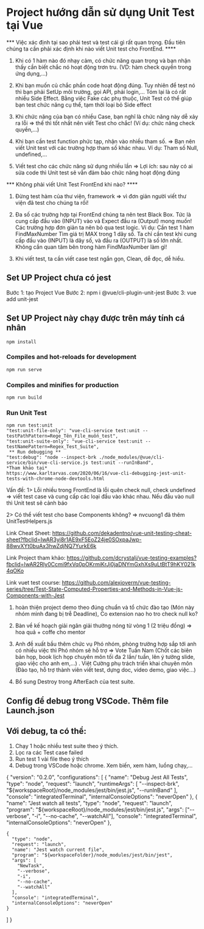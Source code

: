 # Project hướng dẫn sử dụng Unit Test tại Vue

 *** Việc xác định tại sao phải test và test cái gì rất quan trọng. Đầu tiên chúng ta cần phải xác định khi nào viết Unit test cho FrontEnd. ****

1. Khi có 1 hàm nào đó nhạy cảm, có chức năng quan trọng và bạn nhận thấy cần biết chắc nó hoạt động trơn tru. (VD: hàm check quyền trong ứng dụng,...)

2. Khi bạn muốn củ chắc phần code hoạt động đúng. Tuy nhiên để test nó thì bạn phải SetUp môi trường, gọi API, phải login,... Tóm lại là có rất nhiều Side Effect. Bằng việc Fake các phụ thuộc, Unit Test có thể giúp bạn test chức năng cụ thể, tạm thời loại bỏ Side effect

3. Khi chức năng của bạn có nhiều Case, bạn nghĩ là chức năng này dễ xảy ra lỗi => thế thì tốt nhất nên viết Test cho chắc! (Ví dụ: chức năng check quyền,...)

4. Khi bạn cần test function phức tạp, nhận vào nhiều tham số. => Bạn nên viết Unit test với các trường hợp tham số khác nhau. Ví dụ: Tham số Null, undefined,... 

5. Viết test cho các chức năng sử dụng nhiều lần => Lợi ích: sau này có ai sửa code thì Unit test sẽ vẫn đảm bảo chức năng hoạt động đúng

 *** Không phải viết Unit Test FrontEnd khi nào? ****

1. Đừng test hàm của thư viện, framework => vì đơn giản người viết thư viện đã test cho chúng ta rồi!

2. Đa số các trường hợp tại FrontEnd chúng ta nên test Black Box. Tức là cung cấp đầu vào (INPUT) vào và Expect đầu ra (Output) mong muốn! Các trường hợp đơn giản ta nên bỏ qua test logic. Ví dụ: Cần test 1 hàm FindMaxNumber Tìm giá trị MAX trong 1 dãy số. Ta chỉ cần test khi cung cấp đầu vào (INPUT) là dãy số, và đầu ra (OUTPUT) là số lớn nhất. Không cần quan tâm bên trong hàm FindMaxNumber làm gì!

3. Khi viết test, ta cần viết case test ngắn gọn, Clean, dễ đọc, dễ hiểu.

## Set UP Project chưa có jest

Bước 1: tạo Project Vue
Bước 2: npm i @vue/cli-plugin-unit-jest
Bước 3: vue add unit-jest



## Set UP Project này chạy được trên máy tính cá nhân
```
npm install
```

### Compiles and hot-reloads for development
```
npm run serve
```

### Compiles and minifies for production
```
npm run build
```

### Run Unit Test
```
npm run test:unit
"test:unit-file-only": "vue-cli-service test:unit --testPathPattern=Rege_Tên_File_muốn_test",
"test:unit-suite-only": "vue-cli-service test:unit --testNamePattern=Regex_Test_Suite",
 ** Run debugging **
"test:debug": "node --inspect-brk ./node_modules/@vue/cli-service/bin/vue-cli-service.js test:unit --runInBand",
*Tham khảo tại*
https://www.karltarvas.com/2020/06/16/vue-cli-debugging-jest-unit-tests-with-chrome-node-devtools.html
```


Vấn đề: 
1> Lỗi nhiều trong FrontEnd là lỗi quên check null, check undefined => viết test case và cung cấp các loại đầu vào khác nhau. Nếu đầu vào null thì Unit test sẽ cảnh báo

2> Có thể viết test cho base Components không? => nvcuong1 đã thêm UnitTestHelpers.js


Link Cheat Sheet: https://github.com/dekadentno/vue-unit-testing-cheat-sheet?fbclid=IwAR3yi8r1AE9xF5EoZ24je0SOxpaJwp-88wvXYt0buAx3hwZdjNQ7YurkE6k

Link Project tham khảo: https://github.com/dcrystalj/vue-testing-examples?fbclid=IwAR2Rly0Ccmi9fxVq0pOKrmiKrJj0jaDNYmGxhXs9uLtBtT9hKY021k4qOKo

Link vuet test course: https://github.com/alexjoverm/vue-testing-series/tree/Test-State-Computed-Properties-and-Methods-in-Vue-js-Components-with-Jest

1. hoàn thiện project demo theo đúng chuẩn và tổ chức đào tạo (Món này nhóm mình đang bị trễ Deadline), Co extension nao ho tro check null ko?

2. Bàn về kế hoạch giải ngân giải thưởng nóng từ vòng 1 (2 triệu đồng) => hoa quả + coffe cho mentor

3. Anh đề xuất bầu thêm chức vụ Phó nhóm, phòng trường hợp sắp tới anh có nhiều việc thì Phó nhóm sẽ hỗ trợ => Vote Tuấn Nam (Chốt các biên bản họp, book lịch họp chuyên môn tối đa 2 lần/ tuần, lên ý tưởng slide, giao việc cho anh em,...) . Việt Cường phụ trách triển khai chuyên môn (Đào tạo, hỗ trợ thành viên viết test, dựng doc, video demo, giao việc...)
 4. Bổ sung Destroy trong AfterEach của test suite.


## Config để debug trong VSCode. Thêm file Launch.json

## Với debug, ta có thể: 
1. Chạy 1 hoặc nhiều test suite theo ý thích. 
2. Lọc ra các Test case failed
3. Run test 1 vài file theo ý thích
4. Debug trong VSCode hoặc chrome. Xem biến, xem hàm, luồng chạy,...

{
  "version": "0.2.0",
  "configurations": [
    {
      "name": "Debug Jest All Tests",
      "type": "node",
      "request": "launch",
      "runtimeArgs": [
        "--inspect-brk",
        "${workspaceRoot}/node_modules/jest/bin/jest.js",
        "--runInBand"
      ],
      "console": "integratedTerminal",
      "internalConsoleOptions": "neverOpen"
    },
    {
      "name": "Jest watch all tests",
      "type": "node",
      "request": "launch",
      "program": "${workspaceRoot}/node_modules/jest/bin/jest.js",
      "args": ["--verbose", "-i", "--no-cache", "--watchAll"],
      "console": "integratedTerminal",
      "internalConsoleOptions": "neverOpen"
    },

    {
      "type": "node",
      "request": "launch",
      "name": "Jest watch current file",
      "program": "${workspaceFolder}/node_modules/jest/bin/jest",
      "args": [
        "NewTask",
        "--verbose",
        "-i",
        "--no-cache",
        "--watchAll"
      ],
      "console": "integratedTerminal",
      "internalConsoleOptions": "neverOpen"
    }
  ]
}
